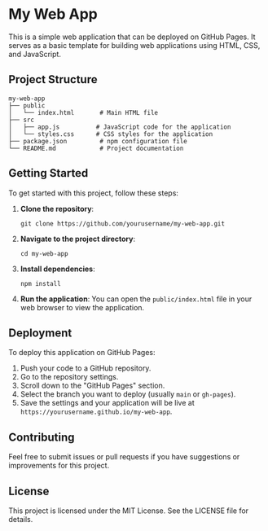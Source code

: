# My Web App

This is a simple web application that can be deployed on GitHub Pages. It serves as a basic template for building web applications using HTML, CSS, and JavaScript.

## Project Structure

```
my-web-app
├── public
│   └── index.html       # Main HTML file
├── src
│   ├── app.js          # JavaScript code for the application
│   └── styles.css      # CSS styles for the application
├── package.json         # npm configuration file
└── README.md            # Project documentation
```

## Getting Started

To get started with this project, follow these steps:

1. **Clone the repository**:
   ```
   git clone https://github.com/yourusername/my-web-app.git
   ```

2. **Navigate to the project directory**:
   ```
   cd my-web-app
   ```

3. **Install dependencies**:
   ```
   npm install
   ```

4. **Run the application**:
   You can open the `public/index.html` file in your web browser to view the application.

## Deployment

To deploy this application on GitHub Pages:

1. Push your code to a GitHub repository.
2. Go to the repository settings.
3. Scroll down to the "GitHub Pages" section.
4. Select the branch you want to deploy (usually `main` or `gh-pages`).
5. Save the settings and your application will be live at `https://yourusername.github.io/my-web-app`.

## Contributing

Feel free to submit issues or pull requests if you have suggestions or improvements for this project.

## License

This project is licensed under the MIT License. See the LICENSE file for details.